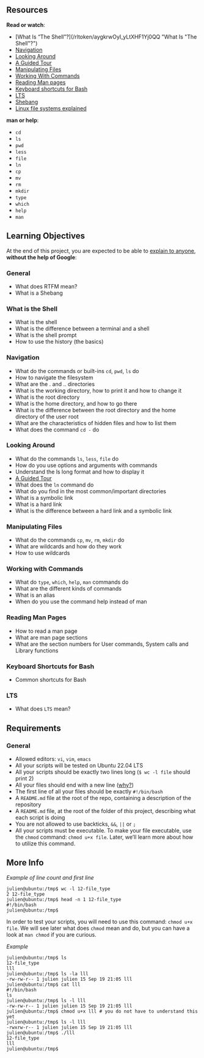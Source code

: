 Resources
---------

**Read or watch**:

*   [What Is “The Shell”?](/rltoken/aygkrwOyI_yLtXHF1Yj0QQ "What Is "The Shell"?")
*   [Navigation](/rltoken/fMDkg3TKjANJSPTROMQSpA "Navigation")
*   [Looking Around](/rltoken/isPTWCOgTjeLaonZg8Rl5g "Looking Around")
*   [A Guided Tour](/rltoken/GznRkhU3QTWAWwDeZ-k9Pw "A Guided Tour")
*   [Manipulating Files](/rltoken/GA2UvOhDOjwa-NtbazvlCQ "Manipulating Files")
*   [Working With Commands](/rltoken/ylGnKaanTSp3jIpXme9krg "Working With Commands")
*   [Reading Man pages](/rltoken/52aXMywgSkXV07rFrX8eWw "Reading Man pages")
*   [Keyboard shortcuts for Bash](/rltoken/L8zadP97oAbt2j9LWDhYKA "Keyboard shortcuts for Bash")
*   [LTS](https://wiki.ubuntu.com/LTS)
*   [Shebang](/rltoken/_pJ5Fl2TaZVzW3jJy_mwKA "Shebang")
*   [Linux file systems explained](/rltoken/0XMp-7-ibZ3uKpDF6V_9Mw "Linux file systems explained")

**man or help**:

*   `cd`
*   `ls`
*   `pwd`
*   `less`
*   `file`
*   `ln`
*   `cp`
*   `mv`
*   `rm`
*   `mkdir`
*   `type`
*   `which`
*   `help`
*   `man`

Learning Objectives
-------------------

At the end of this project, you are expected to be able to [explain to anyone](/rltoken/9sEqGnL88Qzhi4e9r4rMqg "explain to anyone"), **without the help of Google**:

### General

*   What does RTFM mean?
*   What is a Shebang

### What is the Shell

*   What is the shell
*   What is the difference between a terminal and a shell
*   What is the shell prompt
*   How to use the history (the basics)

### Navigation

*   What do the commands or built-ins `cd`, `pwd`, `ls` do
*   How to navigate the filesystem
*   What are the . and .. directories
*   What is the working directory, how to print it and how to change it
*   What is the root directory
*   What is the home directory, and how to go there
*   What is the difference between the root directory and the home directory of the user root
*   What are the characteristics of hidden files and how to list them
*   What does the command `cd -` do

### Looking Around

*   What do the commands `ls`, `less`, `file` do
*   How do you use options and arguments with commands
*   Understand the ls long format and how to display it
*   [A Guided Tour](/rltoken/GznRkhU3QTWAWwDeZ-k9Pw "A Guided Tour")
*   What does the `ln` command do
*   What do you find in the most common/important directories
*   What is a symbolic link
*   What is a hard link
*   What is the difference between a hard link and a symbolic link

### Manipulating Files

*   What do the commands `cp`, `mv`, `rm`, `mkdir` do
*   What are wildcards and how do they work
*   How to use wildcards

### Working with Commands

*   What do `type`, `which`, `help`, `man` commands do
*   What are the different kinds of commands
*   What is an alias
*   When do you use the command help instead of man

### Reading Man Pages

*   How to read a man page
*   What are man page sections
*   What are the section numbers for User commands, System calls and Library functions

### Keyboard Shortcuts for Bash

*   Common shortcuts for Bash

### LTS

*   What does `LTS` mean?

Requirements
------------

### General

*   Allowed editors: `vi`, `vim`, `emacs`
*   All your scripts will be tested on Ubuntu 22.04 LTS
*   All your scripts should be exactly two lines long (`$ wc -l file` should print 2)
*   All your files should end with a new line ([why?](http://unix.stackexchange.com/questions/18743/whats-the-point-in-adding-a-new-line-to-the-end-of-a-file/18789))
*   The first line of all your files should be exactly `#!/bin/bash`
*   A `README.md` file at the root of the repo, containing a description of the repository
*   A `README.md` file, at the root of the folder of _this_ project, describing what each script is doing
*   You are not allowed to use backticks, `&&`, `||` or `;`
*   All your scripts must be executable. To make your file executable, use the `chmod` command: `chmod u+x file`. Later, we’ll learn more about how to utilize this command.

More Info
---------

_Example of line count and first line_

    julien@ubuntu:/tmp$ wc -l 12-file_type 
    2 12-file_type
    julien@ubuntu:/tmp$ head -n 1 12-file_type 
    #!/bin/bash
    julien@ubuntu:/tmp$ 
    

In order to test your scripts, you will need to use this command: `chmod u+x file`. We will see later what does `chmod` mean and do, but you can have a look at `man chmod` if you are curious.

_Example_

    julien@ubuntu:/tmp$ ls
    12-file_type
    lll
    julien@ubuntu:/tmp$ ls -la lll
    -rw-rw-r-- 1 julien julien 15 Sep 19 21:05 lll
    julien@ubuntu:/tmp$ cat lll
    #!/bin/bash
    ls
    julien@ubuntu:/tmp$ ls -l lll
    -rw-rw-r-- 1 julien julien 15 Sep 19 21:05 lll
    julien@ubuntu:/tmp$ chmod u+x lll # you do not have to understand this yet
    julien@ubuntu:/tmp$ ls -l lll
    -rwxrw-r-- 1 julien julien 15 Sep 19 21:05 lll
    julien@ubuntu:/tmp$ ./lll
    12-file_type
    lll
    julien@ubuntu:/tmp$